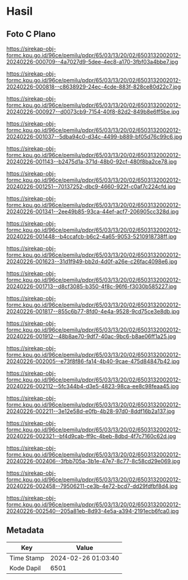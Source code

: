 # Hasil

## Foto C Plano

https://sirekap-obj-formc.kpu.go.id/96ce/pemilu/pdpr/65/03/13/20/02/6503132002012-20240226-000709--4a7027d9-5dee-4ec8-a170-3fbf03a4bbe7.jpg

https://sirekap-obj-formc.kpu.go.id/96ce/pemilu/pdpr/65/03/13/20/02/6503132002012-20240226-000818--c8638929-24ec-4cde-883f-828ce80d22c7.jpg

https://sirekap-obj-formc.kpu.go.id/96ce/pemilu/pdpr/65/03/13/20/02/6503132002012-20240226-000927--d0073cb9-7154-40f8-82d2-849b8e6ff5be.jpg

https://sirekap-obj-formc.kpu.go.id/96ce/pemilu/pdpr/65/03/13/20/02/6503132002012-20240226-001037--5dba94c0-d34c-4499-b889-bf05d76c99c6.jpg

https://sirekap-obj-formc.kpu.go.id/96ce/pemilu/pdpr/65/03/13/20/02/6503132002012-20240226-001143--b2475d1a-371d-48b0-92cf-480f8ba2ce78.jpg

https://sirekap-obj-formc.kpu.go.id/96ce/pemilu/pdpr/65/03/13/20/02/6503132002012-20240226-001251--70137252-dbc9-4660-922f-c0af7c224cfd.jpg

https://sirekap-obj-formc.kpu.go.id/96ce/pemilu/pdpr/65/03/13/20/02/6503132002012-20240226-001341--2ee49b85-93ca-44ef-acf7-206905cc328d.jpg

https://sirekap-obj-formc.kpu.go.id/96ce/pemilu/pdpr/65/03/13/20/02/6503132002012-20240226-001448--b4ccafcb-b6c2-4a65-9053-5210918738ff.jpg

https://sirekap-obj-formc.kpu.go.id/96ce/pemilu/pdpr/65/03/13/20/02/6503132002012-20240226-001623--31d1f949-bb2d-4d0f-a26e-c26fac4098e6.jpg

https://sirekap-obj-formc.kpu.go.id/96ce/pemilu/pdpr/65/03/13/20/02/6503132002012-20240226-001713--d8cf3085-b350-4f8c-96f6-f3030b585227.jpg

https://sirekap-obj-formc.kpu.go.id/96ce/pemilu/pdpr/65/03/13/20/02/6503132002012-20240226-001817--855c6b77-8fd0-4e4a-9528-9cd75ce3e8db.jpg

https://sirekap-obj-formc.kpu.go.id/96ce/pemilu/pdpr/65/03/13/20/02/6503132002012-20240226-001912--48b8ae70-9df7-40ac-9bc6-b8ae06ff1a25.jpg

https://sirekap-obj-formc.kpu.go.id/96ce/pemilu/pdpr/65/03/13/20/02/6503132002012-20240226-002005--e73f8f86-fa14-4b40-9cae-475d84847b42.jpg

https://sirekap-obj-formc.kpu.go.id/96ce/pemilu/pdpr/65/03/13/20/02/6503132002012-20240226-002112--5fc344b4-d3e5-4823-98ca-ee8c98feaa45.jpg

https://sirekap-obj-formc.kpu.go.id/96ce/pemilu/pdpr/65/03/13/20/02/6503132002012-20240226-002211--3e12e58d-e0fb-4b28-97d0-8ddf16b2a137.jpg

https://sirekap-obj-formc.kpu.go.id/96ce/pemilu/pdpr/65/03/13/20/02/6503132002012-20240226-002321--bf4d9cab-ff9c-4beb-8dbd-4f7c7160c62d.jpg

https://sirekap-obj-formc.kpu.go.id/96ce/pemilu/pdpr/65/03/13/20/02/6503132002012-20240226-002406--3fbb705a-3b1e-47e7-8c77-8c58cd29e069.jpg

https://sirekap-obj-formc.kpu.go.id/96ce/pemilu/pdpr/65/03/13/20/02/6503132002012-20240226-002458--79506211-ce3b-4e72-bcd7-dd29fdfbf8d4.jpg

https://sirekap-obj-formc.kpu.go.id/96ce/pemilu/pdpr/65/03/13/20/02/6503132002012-20240226-002540--205a81eb-8d93-4e5a-a394-2191ecb6fca0.jpg


## Metadata

| Key        | Value               |
| ---------- | ------------------- |
| Time Stamp | 2024-02-26 01:03:40 |
| Kode Dapil | 6501                |



